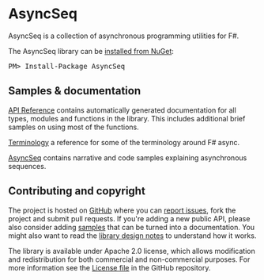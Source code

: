 AsyncSeq
=============

AsyncSeq is a collection of asynchronous programming utilities for F#.

<div class="row">
  <div class="span1"></div>
  <div class="span6">
    <div class="well well-small" id="nuget">
      The AsyncSeq library can be <a href="https://nuget.org/packages/AsyncSeq">installed from NuGet</a>:
      <pre>PM> Install-Package AsyncSeq</pre>
    </div>
  </div>
  <div class="span1"></div>
</div>

Samples & documentation
-----------------------

[API Reference](reference/index.html) contains automatically generated documentation for all types, modules and functions in the library. 
This includes additional brief samples on using most of the functions.

[Terminology](terminology.html) a reference for some of the terminology around F# async.
 
[AsyncSeq](library/AsyncSeq.html) contains narrative and code samples explaining asynchronous sequences.

Contributing and copyright
--------------------------

The project is hosted on [GitHub][gh] where you can [report issues][issues], fork 
the project and submit pull requests. If you're adding a new public API, please also 
consider adding [samples][content] that can be turned into a documentation. You might
also want to read the [library design notes][readme] to understand how it works.

The library is available under Apache 2.0 license, which allows modification and 
redistribution for both commercial and non-commercial purposes. For more information see the 
[License file][license] in the GitHub repository. 

  [content]: https://github.com/fsprojects/AsyncSeq/tree/master/docs/content
  [gh]: https://github.com/fsprojects/AsyncSeq
  [issues]: https://github.com/fsprojects/AsyncSeq/issues
  [readme]: https://github.com/fsprojects/AsyncSeq/blob/master/README.md
  [license]: https://github.com/fsprojects/AsyncSeq/blob/master/LICENSE.txt
